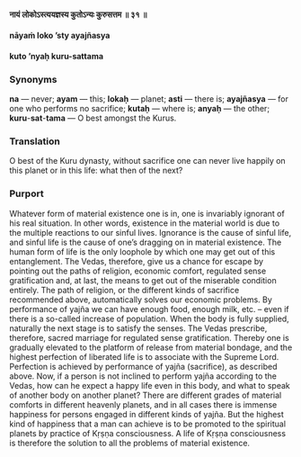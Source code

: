 #### नायं लोकोऽस्त्ययज्ञस्य कुतोऽन्यः कुरुसत्तम ॥ ३१ ॥

#### nāyaṁ loko ’sty ayajñasya
#### kuto ’nyaḥ kuru-sattama

### Synonyms

**na** — never; **ayam** — this; **lokaḥ** — planet; **asti** — there is; **ayajñasya** — for one who performs no sacrifice; **kutaḥ** — where is; **anyaḥ** — the other; **kuru**-**sat**-**tama** — O best amongst the Kurus.

### Translation

O best of the Kuru dynasty, without sacrifice one can never live happily on this planet or in this life: what then of the next?

### Purport

Whatever form of material existence one is in, one is invariably ignorant of his real situation. In other words, existence in the material world is due to the multiple reactions to our sinful lives. Ignorance is the cause of sinful life, and sinful life is the cause of one’s dragging on in material existence. The human form of life is the only loophole by which one may get out of this entanglement. The Vedas, therefore, give us a chance for escape by pointing out the paths of religion, economic comfort, regulated sense gratification and, at last, the means to get out of the miserable condition entirely. The path of religion, or the different kinds of sacrifice recommended above, automatically solves our economic problems. By performance of yajña we can have enough food, enough milk, etc. – even if there is a so-called increase of population. When the body is fully supplied, naturally the next stage is to satisfy the senses. The Vedas prescribe, therefore, sacred marriage for regulated sense gratification. Thereby one is gradually elevated to the platform of release from material bondage, and the highest perfection of liberated life is to associate with the Supreme Lord. Perfection is achieved by performance of yajña (sacrifice), as described above. Now, if a person is not inclined to perform yajña according to the Vedas, how can he expect a happy life even in this body, and what to speak of another body on another planet? There are different grades of material comforts in different heavenly planets, and in all cases there is immense happiness for persons engaged in different kinds of yajña. But the highest kind of happiness that a man can achieve is to be promoted to the spiritual planets by practice of Kṛṣṇa consciousness. A life of Kṛṣṇa consciousness is therefore the solution to all the problems of material existence.